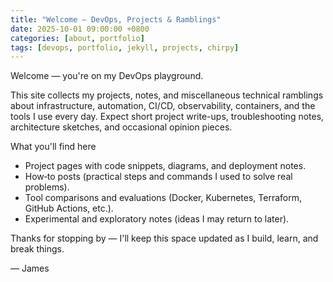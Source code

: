 ```yaml
---
title: "Welcome — DevOps, Projects & Ramblings"
date: 2025-10-01 09:00:00 +0800
categories: [about, portfolio]
tags: [devops, portfolio, jekyll, projects, chirpy]
---
```


Welcome — you're on my DevOps playground.

This site collects my projects, notes, and miscellaneous technical ramblings about infrastructure, automation, CI/CD, observability, containers, and the tools I use every day. Expect short project write-ups, troubleshooting notes, architecture sketches, and occasional opinion pieces.

What you'll find here

- Project pages with code snippets, diagrams, and deployment notes.
- How‑to posts (practical steps and commands I used to solve real problems).
- Tool comparisons and evaluations (Docker, Kubernetes, Terraform, GitHub Actions, etc.).
- Experimental and exploratory notes (ideas I may return to later).

<!-- How posts are organized

- I use categories for broad sections (e.g., `about`, `projects`, `tutorials`).
- Tags are used for fine-grained topics (e.g., `devops`, `ci`, `kubernetes`).
- Posts are written as Jekyll posts in the `_posts/` folder with a YAML front matter header. The site theme compiles these into the site navigation and archives.

Contact and contributions

If you see something useful or incorrect, open an issue or a PR on the repository. Links to my social pages are in the sidebar. If you prefer email, use the address shown in the site footer. -->

<!-- Template for new posts (use this exact front matter)

```yaml
---
title: "A short, descriptive title"
date: 2025-10-01 09:00:00 +0800
categories: [category-name]
tags: [tag1, tag2, tag3]
---
```

Notes on formatting

- Use sensible, lowercase-dashed filenames for posts when appropriate (Jekyll standard uses `YYYY-MM-DD-title.md` but this project accepts `Welcome.md` for single pages).
- Keep front matter fields present and accurate: `title`, `date`, `categories`, and `tags`.
- Write content in Markdown. Use fenced code blocks for commands and snippets. -->

Thanks for stopping by — I'll keep this space updated as I build, learn, and break things.

— James


